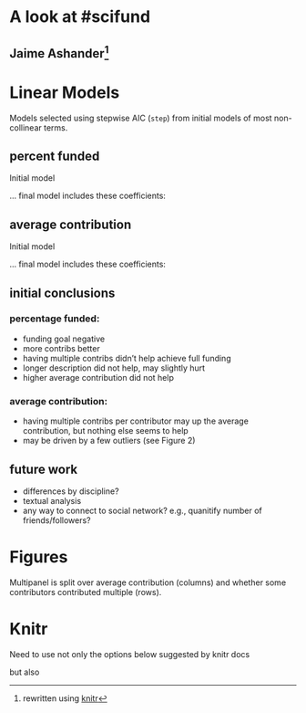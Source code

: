 <!--roptions dev=png,width=5,height=5 -->

A look at #scifund
======

Jaime Ashander[^now]
-----

[^now]: rewritten using [knitr](http://yihui.github.com/knitr/)

# Linear Models #

Models selected using stepwise AIC (`step`) from initial models of most non-collinear terms. 

<!--begin.rcode,echo=FALSE
prj.stats =read.csv('proj.txt')
prj.stats$percent.funded = with(prj.stats, fund_attained/fund_goal)
prj.stats$multiple.contributions = with(prj.stats, total_contributions/unique_contributions)
prj.stats$average.contribution = with(prj.stats, fund_attained/total_contributions)
prj.stats$multiple.contributions.bool = prj.stats$multiple.contributions > 1
end.rcode-->

## percent funded ## 

Initial model
<!--begin.rcode
lm.funded1 = lm(percent.funded~description_length+ total_contributions+ 
  fund_goal+ multiple.contributions+ average.contribution, data = prj.stats)
end.rcode-->

... final model includes these coefficients:
<!--begin.rcode,echo=FALSE,results=hide
lm.funded = step(lm.funded1)
end.rcode-->

<!--begin.rcode,echo=FALSE
a = summary(lm.funded)
coef(a)
end.rcode-->

## average contribution ## 

Initial model
<!--begin.rcode,echo=FALSE
lm.avgive1 = lm(average.contribution~description_length+
  total_contributions+
  fund_goal+
  multiple.contributions, data = prj.stats)
end.rcode-->

... final model includes these coefficients:
<!--begin.rcode,echo=FALSE,results=hide
lm.avgive = step(lm.avgive1)
end.rcode-->

<!--begin.rcode,echo=FALSE
b = summary(lm.avgive)
coef(b)
end.rcode-->

## initial conclusions ## 

### percentage funded: ###  

* funding goal negative 
* more contribs better 
* having multiple contribs didn’t help achieve full funding 
* longer description did not help, may slightly hurt 
* higher average contribution did not help

### average contribution: ###

* having multiple contribs per contributor may up the average
contribution, but nothing else seems to help 
* may be driven by a few outliers (see Figure 2)


## future work ## 

* differences by discipline?
* textual analysis
* any way to connect to social network? e.g., quanitify number of friends/followers?


# Figures #

<!--begin.rcode,echo=FALSE
require(ggplot2)
prj.stats$description_length =cut_number(prj.stats$description_length, n=5)
prj.stats$av.contrib.factor = cut_number(prj.stats$average.contribution, n=3)
g = ggplot(prj.stats)
end.rcode-->


Multipanel is split over average contribution (columns) and whether some contributors contributed multiple (rows).

<!--begin.rcode percent-funded,fig=TRUE,message=FALSE
g+theme_bw() + geom_point(aes(fund_goal, percent.funded, size=total_contributions, color=description_length))+ facet_grid(multiple.contributions.bool~av.contrib.factor)+scale_color_brewer(type='seq')
end.rcode-->


<!--begin.rcode average-contribution,fig=TRUE,message=FALSE
g +theme_bw() + geom_point(aes(multiple.contributions, average.contribution, color=description_length, size=fund_goal))+scale_color_brewer(type='seq')
end.rcode-->

# Knitr #

Need to use not only the options below suggested by knitr docs

<!--begin.rcode eval=FALSE
opts_knit$set(theme='gfm', base.url="https://github.com/ashander/scifundstats/raw/master/")
end.rcode-->

but also 

<!--begin.rcode eval=FALSE
opts_knit$set(out.format='gfm')
end.rcode-->


<!--begin.rcode, eval=FALSE,echo=FALSE
#g +theme_bw()+ geom_boxplot(aes(multiple.contributions.bool, average.contribution))+ geom_point(aes(multiple.contributions.bool, average.contribution, color=description_length, size=fund_goal))+scale_color_brewer(type='seq')
end.rcode-->